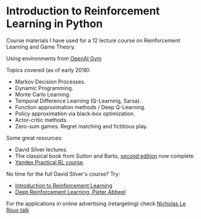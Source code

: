 # Introduction to Reinforcement Learning in Python

Course materials I have used for a 12 lecture course on Reinforcement Learning and Game Theory.

Using environments from [OpenAI Gym](https://gym.openai.com)

Topics covered (as of early 2018):

- Markov Decision Processes.
- Dynamic Programming.
- Monte Carlo Learning. 
- Temporal Difference Learning (Q-Learning, Sarsa).
- Function approximation methods / Deep Q-Learning.
- Policy approximation via black-box optimization. 
- Actor-critic methods.
- Zero-sum games. Regret matching and fictitious play. 
 
Some great resources:
 
- David Silver lectures.
- The classical book from Sutton and Barto, [second edition](http://www.incompleteideas.net/book/bookdraft2018jan1.pdf) now complete.
- [Yandex Practical RL course](https://github.com/yandexdataschool/Practical_RL).
 
No time for the full David Silver's course? Try:
- [Introduction to Reinforcement Learning](http://videolectures.net/deeplearning2016_pineau_reinforcement_learning/)
- [Deep Reinforcement Learning, Pieter Abbeel](http://videolectures.net/deeplearning2016_abbeel_deep_reinforcement/)

For the applications in online advertising (retargeting) check [Nicholas Le Roux talk](http://videolectures.net/deeplearning2017_le_roux_recommendation_system/?q=le%20roux)
 
<!--You can buy the PDF/epub version in Leanpub (https://leanpub.com/rlpython). If you are a student of mine, ask me for a voucher.-->
